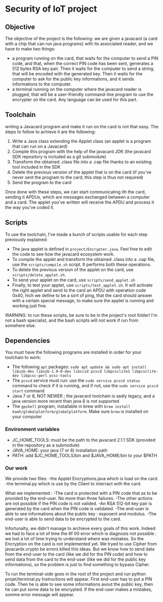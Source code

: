 # Security of IoT project


## Objective

The objective of the project is the following: we are given a javacard (a card with a chip that can run java programs) with its associated reader, and we have to make two things:
- a program running on the card, that waits for the computer to send a PIN code, and that, when the correct PIN code has been sent, generates a 512 bytes RSA key pair. Then it waits for the computer to send a string, that will be encoded with the generated key. Then it waits for the computer to ask for the public key informations, and it sends informations to the computer.
- a terminal running on the computer where the javacard reader is plugged, that will be a user-friendly command-line program to use the encrypter on the card. Any language can be used for this part.


## Toolchain

writing a Javacard program and make it run on the card is not that easy.
The steps to follow to achieve it are the following:
1. Write a Java class extending the Applet class (an applet is a program that can run on a Javacard)
2. Compile this program with the help of the javacard JDK (the javacard SDK repository is included as a git submodule)
3. Transform the obtained .class file into a .cap file thanks to an existing tool included in the SDK
4. Delete the previous version of the applet that is on the card (if you've never sent the program to the card, this step is thus not required)
5. Send the program to the card

Once done with these steps, we can start communicating ith the card, sending it APDUs, which are messages exchanged between a computer and a card. The applet you've written will receive the APDU and process it the way you've coded it.


## Scripts

To use the toolchain, I've made a bunch of scripts usable for each step previously explained:

- The java applet is defined in `project/Encrypter.java`. Feel free to edit the code to see how the javacard ecosystem work.
- To compile the applet and transform the obtained .class into a .cap file, use the `scripts/compile.sh` script. It performs both these operations.
- To delete the previous version of the applet on the card, use `scripts/delete_applet.sh`.
- To send your applet on the card, use `scripts/send_applet.sh`
- Finally, to test your applet, use `scripts/test_applet.sh`. It will activate the right applet and send to the card an APDU with operation code 0x40, hich we define to be a sort of ping, that the card should answer with a certain special message, to make sure the applet is running and working just fine.

WARNING: to run these scripts, be sure to be in the project's root folder! I'm not a bash specialist, and the bash scripts will not work if run from somehere else.


## Dependencies

You must have the following programs are installed in order for your toolchain to work:
- The following `apt` packages: `sudo apt update && sudo apt install libusb-dev libusb-1.0-0-dev libccid pcscd libpcsclite1 libpcsclite-dev libpcsc-perl pcsc-tools`
- The `pcscd` service must run: use the `sudo service pcscd status` command to check if it is running, and if not, use the `sudo service pcscd start` command
- Java 7 or 8, NOT NEWER ; the javacard toolchain is sadly legacy, and a java version more recent than java 8 is not supported
- The `gpshell` program, installable in brew with `brew install kaoh/globalplatform/globalplatform`. Make sure `brew` is installed on your computer


### Environment variables

- JC_HOME_TOOLS: must be the path to the javacard 2.1.1 SDK (provided in the repository as a submodule)
- JAVA_HOME: your java (7 or 8) installation path
- PATH: add $JC_HOME_TOOLS/bin and $JAVA_HOME/bin to your $PATH


### Our work

We provide two files:
-the Applet Encryptions.java which is load on the card.
-the terminal.py which is use by the Client to interract with the card.

What we implemented :
-The card is protected with a PIN code that as to be provided by the end-user. No more than three failures. 
-The other actions are not possible if the PIN code is not valided.
-An RSA 512-bit key pair is generated by the card when the PIN code is validated.
-The end-user is able to see informations about the public key : exposent and modulus.
-The end-user is able to send data to be encrypted to the card.

Infortunalty, we didn't manage to archieve every goals of this work. Indeed we had to face a lot of time the 6f 00 error which is diagnosis not possible : we lost a lot of time trying to understand where was mistakes. So the Encryption on the card is not implemented yet. We tryed to use Cipher from javacardx.crypto be errors killed this ideas. But we know how to send data from the end-user to the card (like we did for the PIN code) and how to send data from the card to the end-user (like we did for the public key informations), so the problem is just to find something to bypass Cipher. 

To run the terminal-side goes in the root of the project and run python projet/terminal.py
Instructions will appear.
First end-user has to put a PIN code. Then he is able to see some informations avout the public key, then he can put some data to be encrypted.
If the end-user makes a mistakes, somme error message will appear.
